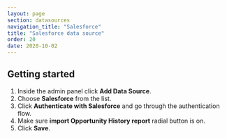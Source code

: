 ```yaml
---
layout: page
section: datasources
navigation_title: "Salesforce"
title: "Salesforce data source"
order: 20
date: 2020-10-02
---
```


## Getting started
1. Inside the admin panel click **Add Data Source**.
2. Choose **Salesforce** from the list.
3. Click **Authenticate with Salesforce** and go through the authentication flow.
4. Make sure **import Opportunity History report** radial button is on.
5. Click **Save**.


